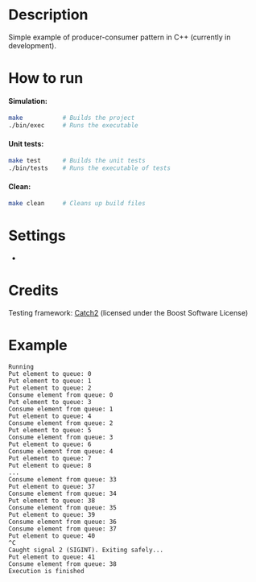 # Description
Simple example of producer-consumer pattern in C++ (currently in development).

# How to run
#### Simulation:
```bash
make           # Builds the project
./bin/exec     # Runs the executable
```

#### Unit tests:
```bash
make test      # Builds the unit tests
./bin/tests    # Runs the executable of tests
```

#### Clean:
```bash
make clean     # Cleans up build files
```
# Settings
-
# Credits
Testing framework: [Catch2](https://github.com/catchorg/Catch2) (licensed under the Boost Software License)

# Example 
```terminal
Running
Put element to queue: 0
Put element to queue: 1
Put element to queue: 2
Consume element from queue: 0
Put element to queue: 3
Consume element from queue: 1
Put element to queue: 4
Consume element from queue: 2
Put element to queue: 5
Consume element from queue: 3
Put element to queue: 6
Consume element from queue: 4
Put element to queue: 7
Put element to queue: 8
...
Consume element from queue: 33
Put element to queue: 37
Consume element from queue: 34
Put element to queue: 38
Consume element from queue: 35
Put element to queue: 39
Consume element from queue: 36
Consume element from queue: 37
Put element to queue: 40
^C
Caught signal 2 (SIGINT). Exiting safely...
Put element to queue: 41
Consume element from queue: 38
Execution is finished
```